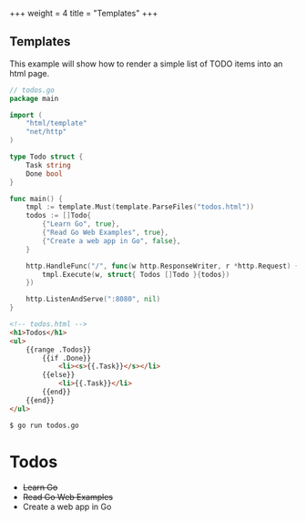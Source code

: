 +++
weight = 4
title = "Templates"
+++

## Templates

This example will show how to render a simple list of TODO items into an html page.

``` go
// todos.go
package main

import (
	"html/template"
	"net/http"
)

type Todo struct {
	Task string
	Done bool
}

func main() {
	tmpl := template.Must(template.ParseFiles("todos.html"))
	todos := []Todo{
		{"Learn Go", true},
		{"Read Go Web Examples", true},
		{"Create a web app in Go", false},
	}

	http.HandleFunc("/", func(w http.ResponseWriter, r *http.Request) {
		tmpl.Execute(w, struct{ Todos []Todo }{todos})
	})

	http.ListenAndServe(":8080", nil)
}
```
``` html
<!-- todos.html -->
<h1>Todos</h1>
<ul>
	{{range .Todos}}
		{{if .Done}}
			<li><s>{{.Task}}</s></li>
		{{else}}
			<li>{{.Task}}</li>
		{{end}}
	{{end}}
</ul>
```
``` sh
$ go run todos.go
```
<div class="demo">
	<h1>Todos</h1>
	<ul>
		<li><s>Learn Go</s></li>
		<li><s>Read Go Web Examples</s></li>
		<li>Create a web app in Go</li>
	</ul>
</div>
